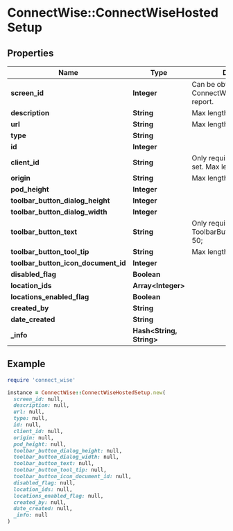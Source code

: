 # ConnectWise::ConnectWiseHostedSetup

## Properties

| Name | Type | Description | Notes |
| ---- | ---- | ----------- | ----- |
| **screen_id** | **Integer** | Can be obtained via ConnectWiseHostedApiScreen report. |  |
| **description** | **String** |  Max length: 50; |  |
| **url** | **String** |  Max length: 1024; |  |
| **type** | **String** |  |  |
| **id** | **Integer** |  | [optional] |
| **client_id** | **String** | Only required if not already set. Max length: 36; | [optional] |
| **origin** | **String** |  Max length: 100; | [optional] |
| **pod_height** | **Integer** |  | [optional] |
| **toolbar_button_dialog_height** | **Integer** |  | [optional] |
| **toolbar_button_dialog_width** | **Integer** |  | [optional] |
| **toolbar_button_text** | **String** | Only required for ToolbarButtons. Max length: 50; | [optional] |
| **toolbar_button_tool_tip** | **String** |  Max length: 50; | [optional] |
| **toolbar_button_icon_document_id** | **Integer** |  | [optional] |
| **disabled_flag** | **Boolean** |  | [optional] |
| **location_ids** | **Array&lt;Integer&gt;** |  | [optional] |
| **locations_enabled_flag** | **Boolean** |  | [optional] |
| **created_by** | **String** |  | [optional] |
| **date_created** | **String** |  | [optional] |
| **_info** | **Hash&lt;String, String&gt;** |  | [optional] |

## Example

```ruby
require 'connect_wise'

instance = ConnectWise::ConnectWiseHostedSetup.new(
  screen_id: null,
  description: null,
  url: null,
  type: null,
  id: null,
  client_id: null,
  origin: null,
  pod_height: null,
  toolbar_button_dialog_height: null,
  toolbar_button_dialog_width: null,
  toolbar_button_text: null,
  toolbar_button_tool_tip: null,
  toolbar_button_icon_document_id: null,
  disabled_flag: null,
  location_ids: null,
  locations_enabled_flag: null,
  created_by: null,
  date_created: null,
  _info: null
)
```


